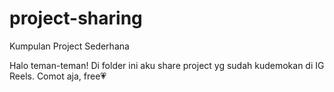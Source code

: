 # project-sharing
Kumpulan Project Sederhana

Halo teman-teman! Di folder ini aku share project yg sudah kudemokan di IG Reels.
Comot aja, free💗
